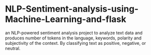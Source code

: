# NLP-Sentiment-analysis-using-Machine-Learning-and-flask
an NLP-powered sentiment analysis project to analyze text data and produces number of tokens in the language, keywords, polarity and subjectivity of the context. By classifying text as positive, negative, or neutral.
